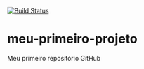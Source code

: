 [![Build Status](https://travis-ci.org/carloshmachado/meu-primeiro-projeto.svg?branch=master)](https://travis-ci.org/carloshmachado/meu-primeiro-projeto)
# meu-primeiro-projeto
Meu primeiro repositório GitHub
